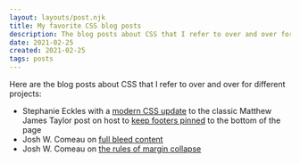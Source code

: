 ```yaml
---
layout: layouts/post.njk
title: My favorite CSS blog posts
description: The blog posts about CSS that I refer to over and over for different projects
date: 2021-02-25
created: 2021-02-25
tags: posts
---
```


Here are the blog posts about CSS that I refer to over and over for different projects:

- Stephanie Eckles with a [modern CSS update](https://moderncss.dev/keep-the-footer-at-the-bottom-flexbox-vs-grid/) to the classic Matthew James Taylor post on host to [keep footers pinned](https://matthewjamestaylor.com/bottom-footer) to the bottom of the page
- Josh W. Comeau on [full bleed content](https://www.joshwcomeau.com/css/full-bleed/)
- Josh W. Comeau on [the rules of margin collapse](https://www.joshwcomeau.com/css/rules-of-margin-collapse/)
